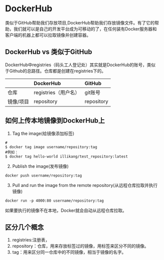 # DockerHub
类似于GitHub帮助我们存放项目,DockerHub帮助我们存放镜像文件。有了它的帮助，我们就可以是自己的开发平台成为可移动的了，在任何装有Docker服务器和客户端的机器上都可以拉取镜像并创建容器。

## DockerHub vs 类似于GitHub
DockerHub中registries（码头工人登记处）其实就是DockerHub的账号，类似于Github的总路径。仓库都是创建在registries下的。

|      | DockerHub     | GitHub     |
| :------------- | :------------- |:------------- |
| 仓库     | registries（用户名）      |git账号      |
| 镜像/项目      | repository     |repository     |

## 如何上传本地镜像到DockerHub上
1. Tag the image(给镜像添加标签)
```
#
$ docker tag image username/repository:tag
#例如：
$ docker tag hello-world illikang/test_repository:latest
```
2. Publish the image(发布镜像)
```
docker push username/repository:tag
```
3. Pull and run the image from the remote repository(从远程仓库拉取并执行镜像)
```
docker run -p 4000:80 username/repository:tag
```
如果要执行的镜像不在本地，Docker就会自动从远程仓库拉取。

## 区分几个概念
1. registries:注册表，
2. repository：仓库，用来存放标签过的镜像，用标签来区分不同的镜像。
3. tag：用来区分同一仓库中的不同镜像，相当于镜像的名字。
